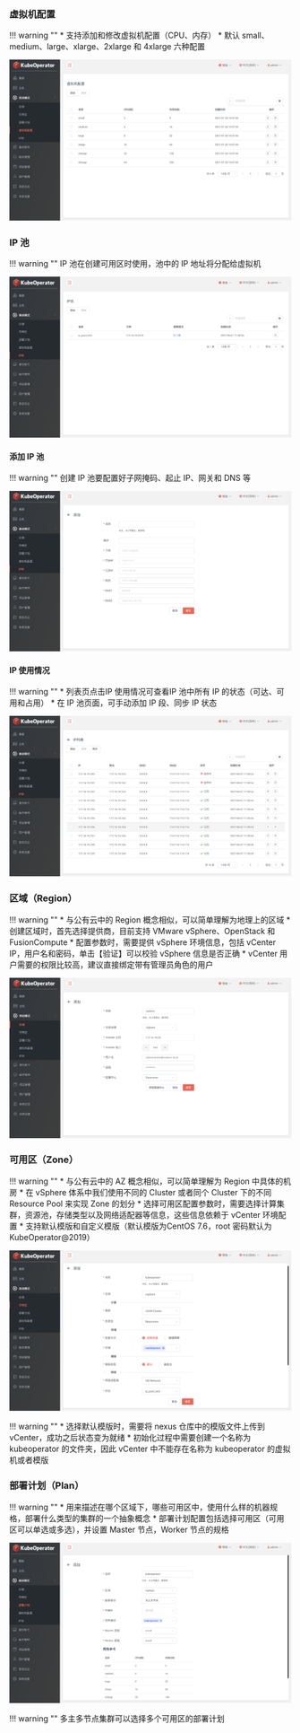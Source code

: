 
### 虚拟机配置

!!! warning ""
    * 支持添加和修改虚拟机配置（CPU、内存）
    * 默认 small、medium、large、xlarge、2xlarge 和 4xlarge 六种配置

![virtual-config-list](../img/user_manual/plan/virtual-config-list.png)

### IP 池

!!! warning ""
    IP 池在创建可用区时使用，池中的 IP 地址将分配给虚拟机

![ip-pool-list](../img/user_manual/plan/ip-pool-list.png)

#### 添加 IP 池

!!! warning ""
    创建 IP 池要配置好子网掩码、起止 IP、网关和 DNS 等

![ip-pool-add](../img/user_manual/plan/ip-pool-add.png)

#### IP 使用情况

!!! warning ""
    * 列表页点击IP 使用情况可查看IP 池中所有 IP 的状态（可达、可用和占用）
    * 在 IP 池页面，可手动添加 IP 段、同步 IP 状态

![ip-pool-use](../img/user_manual/plan/ip-pool-use.png)

### 区域（Region）

!!! warning ""
    * 与公有云中的 Region 概念相似，可以简单理解为地理上的区域
    * 创建区域时，首先选择提供商，目前支持 VMware vSphere、OpenStack 和 FusionCompute
    * 配置参数时，需要提供 vSphere 环境信息，包括 vCenter IP，用户名和密码，单击【验证】可以校验 vSphere 信息是否正确
    * vCenter 用户需要的权限比较高，建议直接绑定带有管理员角色的用户

![region-1](../img/user_manual/plan/region-1.png)

### 可用区（Zone）

!!! warning ""
    * 与公有云中的 AZ 概念相似，可以简单理解为 Region 中具体的机房
    * 在 vSphere 体系中我们使用不同的 Cluster 或者同个 Cluster 下的不同 Resource Pool 来实现 Zone 的划分
    * 选择可用区配置参数时，需要选择计算集群，资源池，存储类型以及网络适配器等信息，这些信息依赖于 vCenter 环境配置
    * 支持默认模版和自定义模版（默认模版为CentOS 7.6，root 密码默认为 KubeOperator@2019）

![zone-1](../img/user_manual/plan/zone-1.png)

!!! warning ""
    * 选择默认模版时，需要将 nexus 仓库中的模版文件上传到 vCenter，成功之后状态变为就绪
    * 初始化过程中需要创建一个名称为 kubeoperator 的文件夹，因此 vCenter 中不能存在名称为 kubeoperator 的虚拟机或者模版

### 部署计划（Plan）

!!! warning ""
    * 用来描述在哪个区域下，哪些可用区中，使用什么样的机器规格，部署什么类型的集群的一个抽象概念
    * 部署计划配置包括选择可用区（可用区可以单选或多选），并设置 Master 节点，Worker 节点的规格

![plan-1](../img/user_manual/plan/plan-1.png)

!!! warning ""
    多主多节点集群可以选择多个可用区的部署计划